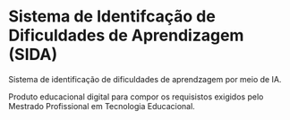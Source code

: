 # Sistema de Identifcação de Dificuldades de Aprendizagem (SIDA)

Sistema de identificação de dificuldades de aprendzagem por meio de IA.

Produto educacional digital para compor os requisistos exigidos pelo Mestrado Profissional em Tecnologia Educacional.

